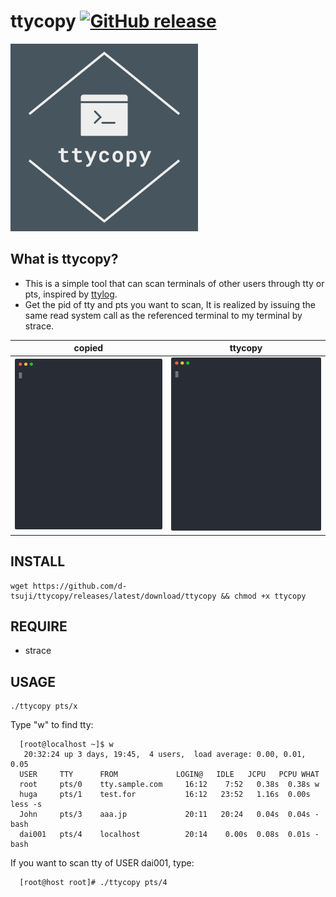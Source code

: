 ttycopy [![GitHub release](https://img.shields.io/github/v/release/d-tsuji/ttycopy.svg)](https://github.com/d-tsuji/ttycopy/releases/latest)
=======

<img src="img/logo.png" width="300">

What is ttycopy?
-----
+ This is a simple tool that can scan terminals of other users through tty or pts, inspired by [ttylog](https://github.com/gitpan/ttylog).
+ Get the pid of tty and pts you want to scan,
It is realized by issuing the same read system call as the referenced terminal to my terminal by strace.

<table>
<thead><tr><th>copied</th> <th>ttycopy</th></tr></thead>
<tbody>
<tr>
<td>
<img src="./svg/copied.svg">
</td>
<td>
<img src="./svg/ttycopy.svg">
</td>
</tr>

</tbody>
</table>

INSTALL
-----

```
wget https://github.com/d-tsuji/ttycopy/releases/latest/download/ttycopy && chmod +x ttycopy
```

REQUIRE
-----

- strace

USAGE
-----

```
./ttycopy pts/x
```

Type "w" to find tty:
```
  [root@localhost ~]$ w
   20:32:24 up 3 days, 19:45,  4 users,  load average: 0.00, 0.01, 0.05
  USER     TTY      FROM             LOGIN@   IDLE   JCPU   PCPU WHAT
  root     pts/0    tty.sample.com     16:12    7:52   0.38s  0.38s w
  huga     pts/1    test.for           16:12   23:52   1.16s  0.00s less -s
  John     pts/3    aaa.jp             20:11   20:24   0.04s  0.04s -bash
  dai001   pts/4    localhost          20:14    0.00s  0.08s  0.01s -bash
```

If you want to scan tty of USER dai001, type:
```
  [root@host root]# ./ttycopy pts/4
```
